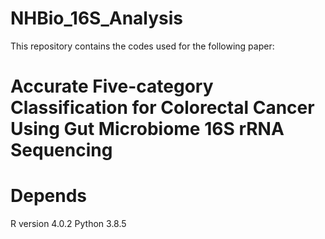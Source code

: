 # NHBio_16S_Analysis
This repository contains the codes used for the following paper:
# Accurate Five-category Classification for Colorectal Cancer Using Gut Microbiome 16S rRNA Sequencing

# Depends
R version 4.0.2
Python 3.8.5
